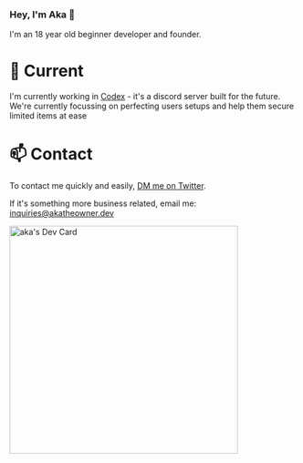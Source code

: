 ### Hey, I'm Aka 👋
I'm an 18 year old beginner developer and founder.

# 🔭 Current
I'm currently working in [Codex](https://twitter.com/Codexcooks_) - it's a discord server built for the future. We're currently focussing on perfecting users setups and help them secure limited items at ease

# 📫 Contact
To contact me quickly and easily, [DM me on Twitter](https://twitter.com/gem8160).

If it's something more business related, email me: inquiries@akatheowner.dev

<a href="https://app.daily.dev/Aka"><img src="https://api.daily.dev/devcards/5e76ad41070f4ccfb9b2241f2173e843.png?r=hvm" width="400" alt="aka's Dev Card"/></a>
